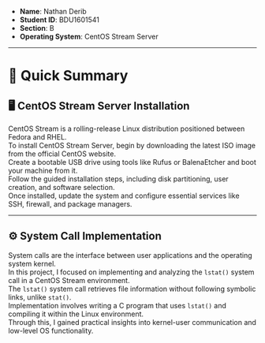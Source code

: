 

- **Name**: Nathan Derib  
- **Student ID**: BDU1601541  
- **Section**: B  
- **Operating System**: CentOS Stream Server  

---


# 📌 Quick Summary

## 🖥️ CentOS Stream Server Installation

CentOS Stream is a rolling-release Linux distribution positioned between Fedora and RHEL.  
To install CentOS Stream Server, begin by downloading the latest ISO image from the official CentOS website.  
Create a bootable USB drive using tools like Rufus or BalenaEtcher and boot your machine from it.  
Follow the guided installation steps, including disk partitioning, user creation, and software selection.  
Once installed, update the system and configure essential services like SSH, firewall, and package managers.

---

## ⚙️ System Call Implementation

System calls are the interface between user applications and the operating system kernel.  
In this project, I focused on implementing and analyzing the `lstat()` system call in a CentOS Stream environment.  
The `lstat()` system call retrieves file information without following symbolic links, unlike `stat()`.  
Implementation involves writing a C program that uses `lstat()` and compiling it within the Linux environment.  
Through this, I gained practical insights into kernel-user communication and low-level OS functionality.
